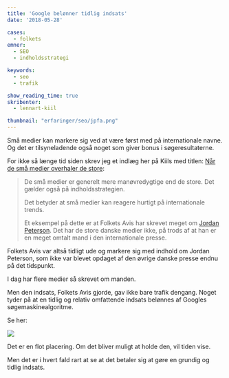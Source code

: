 ```yaml
---
title: 'Google belønner tidlig indsats'
date: '2018-05-28'

cases:
  - folkets
emner:
  - SEO
  - indholdsstrategi

keywords:
  - seo
  - trafik

show_reading_time: true
skribenter:
  - lennart-kiil

thumbnail: "erfaringer/seo/jpfa.png"
---
```


Små medier kan markere sig ved at være først med på internationale navne. Og det er tilsyneladende også noget som giver bonus i søgeresultaterne.


For ikke så længe tid siden skrev jeg et indlæg her på Kiils med titlen: [Når de små medier overhaler de store](/erfaringer/indhold/overhaling):

> De små medier er generelt mere manøvredygtige end de store. Det gælder også på indholdsstrategien.
>
> Det betyder at små medier kan reagere hurtigt på internationale trends.
>
> Et eksempel på dette er at Folkets Avis har skrevet meget om [Jordan Peterson](https://www.folkets.dk/personer/jordan-peterson). Det har de store danske medier ikke, på trods af at han er en meget omtalt mand i den internationale presse.

Folkets Avis var altså tidligt ude og markere sig med indhold om Jordan Peterson, som ikke var blevet opdaget af den øvrige danske presse endnu på det tidspunkt.

I dag har flere medier så skrevet om manden.

Men den indsats, Folkets Avis gjorde, gav ikke bare trafik dengang. Noget tyder på at en tidlig og relativ omfattende indsats belønnes af Googles søgemaskinealgoritme.

Se her:

![](/erfaringer/seo/jpfa.png)

Det er en flot placering. Om det bliver muligt at holde den, vil tiden vise.

Men det er i hvert fald rart at se at det betaler sig at gøre en grundig og tidlig indsats.
